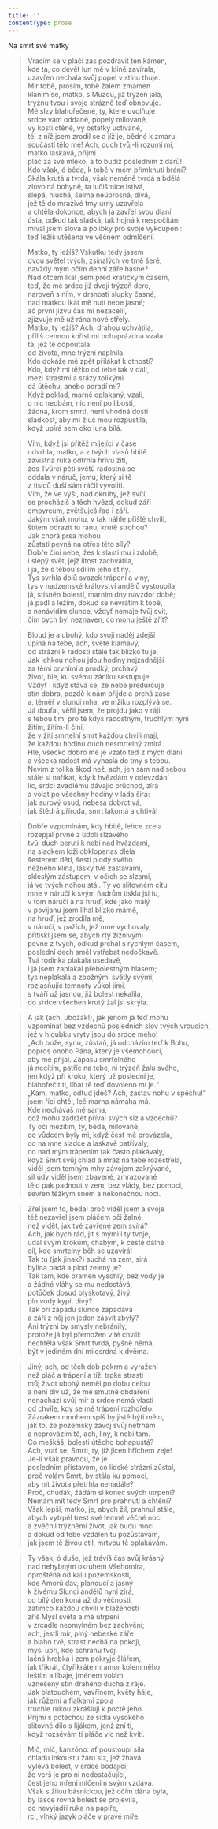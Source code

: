 ```yaml
---
title: ''
contentType: prose
---
```


Na smrt své matky

> Vracím se v pláči zas pozdravit ten kámen,  
> kde ta, co devět lun mě v klíně zavírala,  
> uzavřen nechala svůj popel v stínu thuje.  
> Mír tobě, prosím, tobě žalem zmámen  
> klaním se, matko, s Múzou, již trýzeň jala,  
> tryznu tvou i svoje strázně teď obnovuje.  
> Mé slzy blahořečené, ty, které uvolňuje  
> srdce vám oddané, popely milované,  
> vy kosti ctěné, vy ostatky uctívané,  
> té, z níž jsem zrodil se a jíž je, bědné k zmaru,  
> součástí tělo mé! Ach, duch tvůj-li rozumí mi,  
> matko laskavá, přijmi  
> pláč za své mléko, a to budiž posledním z darů!  
> Kdo však, ó běda, k tobě v mém přimknutí brání?  
> Skála krutá a tvrdá, však neméně tvrdá a bdělá  
> zlovolná bohyně, ta lučištnice lstivá,  
> slepá, hluchá, šelma neúprosná, divá,  
> jež tě do mrazivé tmy urny uzavřela  
> a chtěla dokonce, abych já zavřel svou dlaní  
> ústa, odkud tak sladká, tak hojná k nespočítání  
> míval jsem slova a polibky pro svoje vykoupení:  
> teď ležíš utěšena ve věčném odmlčení.

> Matko, ty ležíš? Vskutku tedy jasem  
> dvou světel tvých, zsinalých ve tmě šeré,  
> navždy mým očím denní záře hasne?  
> Nad otcem lkal jsem před kratičkým časem,  
> teď, že mé srdce již dvojí trýzeň dere,  
> naroveň s ním, v drsnosti slupky časné,  
> nad matkou lkát mě nutí nebe jasné;  
> ač první jizvu čas mi nezacelil,  
> zjizvuje mě už rána nové střely.  
> Matko, ty ležíš? Ach, drahou uchvátila,  
> příliš cennou kořist mi bohaprázdná vzala  
> ta, jež tě odpoutala  
> od života, mne trýzní naplnila.  
> Kdo dokáže mě zpět přilákat k ctnosti?  
> Kdo, když mi těžko od tebe tak v dáli,  
> mezi strastmi a srázy tolikými  
> dá útěchu, anebo poradí mi?  
> Když poklad, marně oplakaný, vzali,  
> o nic nedbám, nic není po libosti,  
> žádná, krom smrti, není vhodná dosti  
> sladkost, aby mi žluč mou rozpustila,  
> když upírá sem oko luna bílá.

> Vím, když jsi přítěž míjející v čase  
> odvrhla, matko, a z tvých vlasů hbitě  
> závistná ruka odtrhla hřívu žití,  
> žes Tvůrci pěti světů radostná se  
> oddala v náruč, jemu, který si tě  
> z tisíců duší sám ráčil vyvoliti.  
> Vím, že ve výši, nad okruhy, jež svítí,  
> se procházíš a těch hvězd, odkud září  
> empyreum, zvětšuješ řad i záři.  
> Jakým však mohu, v tak náhle přišlé chvíli,  
> štítem odrazit tu ránu, krutě strohou?  
> Jak chorá prsa mohou  
> zůstati pevná na otřes této síly?  
> Dobře činí nebe, žes k slasti mu i zdobě,  
> i slepý svět, jejž lítost zachvátila,  
> i já, že s tebou sdílím jeho stíny.  
> Tys svrhla dolů svazek trápení a viny,  
> tys v nadzemské království andělů vystoupila;  
> já, stísněn bolestí, marním dny navzdor době;  
> já padl a ležím, dokud se nevrátím k tobě,  
> a nenávidím slunce, vždyť nemaje tvůj svit,  
> čím bych byl neznaven, co mohu ještě zřít?

> Bloud je a ubohý, kdo svoji naděj zdejší  
> upíná na tebe, ach, světe klamavý,  
> od strázni k radosti stále tak blízko tu je.  
> Jak lehkou nohou jdou hodiny nejzadnější  
> za těmi prvními a prudký, prchavý  
> život, hle, ku svému zániku sestupuje.  
> Vždyť i když stává se, že nebe předurčuje  
> stín dobra, pozdě k nám přijde a prchá zase  
> a, téměř v slunci mha, ve mžiku rozplývá se.  
> Já doufal, věřil jsem, že projdu jako v ráji  
> s tebou tím, pro tě kdys radostným, truchlým nyní  
> žitím, žitím-li činí,  
> že v žití smrtelní smrt každou chvíli mají,  
> že každou hodinu duch nesmrtelný zmírá.  
> Hle, všecko dobro mé je vzato teď z mých dlaní  
> a všecka radost má vyhasla do tmy s tebou.  
> Nevím z tolika škod než, ach, jen sám nad sebou  
> stále si naříkat, kdy k hvězdám v odevzdání  
> líc, srdci zvadlému dávajíc průchod, zírá  
> a volat po všechny hodiny v lada širá:  
> jak surový osud, nebesa dobrotivá,  
> jak štědrá příroda, smrt lakomá a chtivá!

> Dobře vzpomínám, kdy hbitě, lehce zcela  
> rozepjal prvně z údolí slzavého  
> tvůj duch peruti k nebi nad hvězdami,  
> na sladkém loži obklopenas dlela  
> šesterem dětí, šesti plody svého  
> něžného klína, lásky tvé zástavami,  
> skleslým zástupem, v očích se slzami,  
> já ve tvých nohou stál. Ty ve slitovném citu  
> mne v náručí k svým ňadrům tiskla jsi tu,  
> v tom náručí a na hruď, kde jako malý  
> v povijanu jsem líhal blízko mámě,  
> na hruď, jež zrodila mě,  
> v náručí, v pažích, jež mne vychovaly,  
> přitiskl jsem se, abych rty žíznivými  
> pevně z tvých, odkud prchal s rychlým časem,  
> poslední dech směl vstřebat nedočkavě.  
> Tvá rodinka plakala usedavě,  
> i já jsem zaplakal přebolestným hlasem;  
> tys neplakala a zbožnými světly svými,  
> rozjasňujíc temnoty vůkol jimi,  
> s tváří už jasnou, již bolest nekalila,  
> do srdce všechen krutý žal jsi skryla.

> A jak (ach, ubožák!), jak jenom já teď mohu  
> vzpomínat bez vzdechů posledních slov tvých vroucích,  
> jež v hloubku vryty jsou do srdce mého!  
> „Ach bože, synu, zůstaň, já odcházím teď k Bohu,  
> popros onoho Pána, který je všemohoucí,  
> aby mě přijal. Zápasu smrtelného  
> já necítím, patříc na tebe, ni trýzeň žalu svého,  
> jen když při kroku, který už poslední je,  
> blahořečit ti, líbat tě teď dovoleno mi je.“  
> „Kam, matko, odtud jdeš? Ach, zastav nohu v spěchu!“  
> jsem říci chtěl, leč marna námaha má.  
> Kde necháváš mě sama,  
> což mohu zadržet příval svých slz a vzdechů?  
> Ty oči mezitím, ty, běda, milované,  
> co vůdcem byly mi, když čest mě provázela,  
> co na mne sladce a laskavě patřívaly,  
> co nad mým trápením tak často plakávaly,  
> když Smrt svůj chlad a mráz na tebe rozestřela,  
> viděl jsem temným mhy závojem zakrývané,  
> sil údy viděl jsem zbavené, zmrazované  
> tělo pak padnout v zem, bez vlády, bez pomoci,  
> sevřen těžkým snem a nekonečnou nocí.

> Zřel jsem to, běda! proč viděl jsem a svoje  
> též nezavřel jsem pláčem oči žalné,  
> než vidět, jak tvé zavřené zem svírá?  
> Ach, jak bych rád, jít s mými i ty tvoje,  
> udal svým krokům, chabým, k cestě dálné  
> cíl, kde smrtelný běh se uzavírá!  
> Tak tu (jak jinak?) suchá na zem, sirá  
> bylina padá a plod zelený je?  
> Tak tam, kde pramen vyschlý, bez vody je  
> a žádné vláhy se mu nedostává,  
> potůček dosud blyskotavý, živý,  
> pln vody kypí, divý?  
> Tak při západu slunce zapadává  
> a září z něj jen jeden zásvit zbylý?  
> Ani trýzni by smysly nebránily,  
> protože já byl přemožen v té chvíli:  
> nechtěla však Smrt tvrdá, pyšně němá,  
> být v jediném dni milosrdná k dvěma.

> Jiný, ach, od těch dob pokrm a vyražení  
> než pláč a trápení a tíži trpké strasti  
> můj život ubohý neměl po dobu celou  
> a není div už, že mé smutné obdaření  
> nenachází svůj mír a srdce nemá vlasti  
> od chvíle, kdy se mé trápení rozhořelo.  
> Zázrakem mnohem spíš by jistě býti mělo,  
> jak to, že pozemský závoj svůj netrhám  
> a neprovázím tě, ach, líný, k nebi tam.  
> Co meškáš, bolesti útěcho bohapustá?  
> Ach, vrať se, Smrti, ty, jíž jícen hříchem zeje!  
> Je-li však pravdou, že je  
> posledním přístavem, co lidské strázni zůstal,  
> proč volám Smrt, by stála ku pomoci,  
> aby nit života přetrhla nenadále?  
> Proč, chudák, žádám si konec svých utrpení?  
> Nemám mít tedy Smrt pro prahnutí a chtění?  
> Však lepší, matko, je, abych žil, prahnul stále,  
> abych vytrpěl trest své temné věčné noci  
> a zvěčnil trýzněmi život, jak budu moci  
> a dokud od tebe vzdálen tu pozůstávám,  
> jak jsem tě živou ctil, mrtvou tě oplakávám.

> Ty však, ó duše, jež trávíš čas svůj krásný  
> nad nehybným okruhem Všehomíra,  
> oproštěna od kalu pozemskosti,  
> kde Amorů dav, planoucí a jasný  
> k živému Slunci andělů nyní zírá,  
> co bílý den koná až do věčnosti,  
> zatímco každou chvíli v blaženosti  
> zříš Mysl světa a mé utrpení  
> v zrcadle neomylném bez zachvění;  
> ach, jestli mír, plný nebeské záře  
> a blaho tvé, strast nechá na pokoji,  
> mysl upři, kde schránu tvoji  
> lačná hrobka i zem pokryje šlářem,  
> jak třikrát, čtyřikráte mramor kolem něho  
> leštím a líbaje, jménem volám  
> vznešený stín drahého ducha z ráje.  
> Jak blatouchem, vavřínem, květy háje,  
> jak růžemi a fialkami zpola  
> truchle rukou zkrášluji k poctě jeho.  
> Přijmi s potěchou ze sídla vysokého  
> slitovné dílo s lijákem, jenž zní ti,  
> když rozsévám ti pláče víc než kvítí.

> Mlč, mlč, kanzóno: ať poustoupí síla  
> chladu inkoustu žáru slz, jež žhavá  
> vylévá bolest, v srdce bodající;  
> že verš je pro ni nedostačující,  
> čest jeho mření mlčením svým vzdává.  
> Však s žilou básnickou, jež očím dána byla,  
> by lásce rovná bolest se projevila,  
> co nevyjádří ruka na papíře,  
> rci, vlhký jazyk pláče v pravé míře.
